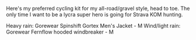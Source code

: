 Here's my preferred cycling kit for my all-road/gravel style, head to toe. The only time I want to be a lycra super hero is going for Strava KOM hunting.

Heavy rain: Gorewear Spinshift Gortex Men's Jacket - M
Wind/light rain: Gorewear Fernflow hooded windbreaker - M
